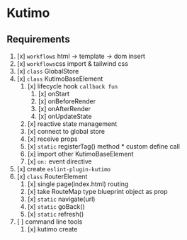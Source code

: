 # Kutimo

## Requirements

1. [x] `workflows` html -> template -> dom insert
2. [x] `workflows`css import & tailwind css
3. [x] `class` GlobalStore
4. [x] `class` KutimoBaseElement
    1. [x] lifecycle hook `callback fun`
        1. [x] onStart
        2. [x] onBeforeRender
        3. [x] onAfterRender
        4. [x] onUpdateState
    2. [x] reactive state management
    3. [x] connect to global store
    4. [x] receive props
    5. [x] `static` registerTag() method * custom define call
    6. [x] import other KutimoBaseElement
    7. [x] `on:` event directive
5. [x] create `eslint-plugin-kutimo`
6. [x] `class` RouterElement
    1. [x] single page(index.html) routing
    2. [x] take RouteMap type blueprint object as prop
    3. [x] `static` navigate(url)
    4. [x] `static` goBack()
    5. [x] `static` refresh()
7. [ ] command line tools
    1. [x] kutimo create
